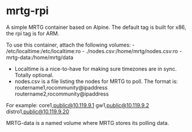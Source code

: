 # mrtg-rpi

A simple MRTG container based on Alpine. The default tag is built for x86, the rpi tag is for ARM.

To use this container, attach the following volumes:
        - /etc/localtime:/etc/localtime:ro
        - ./nodes.csv:/home/mrtg/nodes.csv:ro
        - mrtg-data:/home/mrtg/data

* Localtime is a nice-to-have for making sure timezones are in sync. Totally optional.
* nodes.csv is a file listing the nodes for MRTG to poll. The format is:
routername1,rocommunity@ipaddress
routername2,rocommunity@ipaddress

For example:
core1,public@10.119.9.1
gw1,public@10.119.9.2
distro1,public@10.119.9.20

MRTG-data is a named volume where MRTG stores its polling data.
